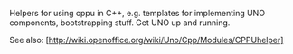 Helpers for using cppu in C++, e.g. templates for implementing UNO components, bootstrapping stuff. Get UNO up and running.

See also:
[http://wiki.openoffice.org/wiki/Uno/Cpp/Modules/CPPUhelper]
